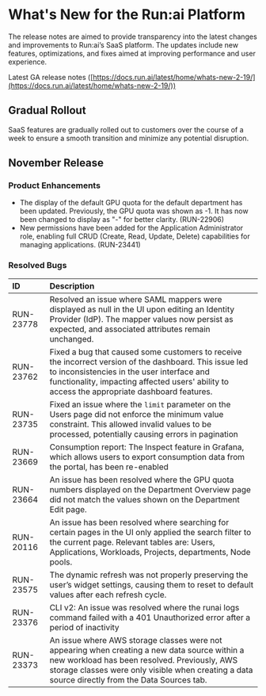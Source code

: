 # What's New for the Run:ai Platform

The release notes are aimed to provide transparency into the latest changes and improvements to Run:ai’s SaaS platform. The updates include new features, optimizations, and fixes aimed at improving performance and user experience. 

Latest GA release notes ([https://docs.run.ai/latest/home/whats-new-2-19/](https://docs.run.ai/latest/home/whats-new-2-19/)) 

##  Gradual Rollout

SaaS features are gradually rolled out to customers over the course of a week to ensure a smooth transition and minimize any potential disruption. 

## November Release 

### Product Enhancements

- The display of the default GPU quota for the default department has been updated. Previously, the GPU quota was shown as \-1. It has now been changed to display as "-" for better clarity.  (RUN-22906)  
- New permissions have been added for the Application Administrator role, enabling full CRUD (Create, Read, Update, Delete) capabilities for managing applications. (RUN-23441)


### Resolved Bugs 

| ID | Description |
| :---- | :---- |
| RUN-23778 | Resolved an issue where SAML mappers were displayed as null in the UI upon editing an Identity Provider (IdP). The mapper values now persist as expected, and associated attributes remain unchanged. |
| RUN-23762 | Fixed a bug that caused some customers to receive the incorrect version of the dashboard. This issue led to inconsistencies in the user interface and functionality, impacting affected users' ability to access the appropriate dashboard features. |
| RUN-23735 | Fixed an issue where the `limit` parameter on the Users page did not enforce the minimum value constraint. This allowed invalid values to be processed, potentially causing errors in pagination |
| RUN-23669 | Consumption report: The Inspect feature in Grafana, which allows users to export consumption data from the portal, has been re-enabled |
| RUN-23664 | An issue has been resolved where the GPU quota numbers displayed on the Department Overview page did not match the values shown on the Department Edit page. |
| RUN-20116 | An issue has been resolved where searching for certain pages in the UI only applied the search filter to the current page. Relevant tables are: Users, Applications, Workloads, Projects, departments, Node pools.  |
| RUN-23575 | The dynamic refresh was not properly preserving the user’s widget settings, causing them to reset to default values after each refresh cycle.  |
| RUN-23376 | CLI v2: An issue was resolved where the runai logs command failed with a 401 Unauthorized error after a period of inactivity |
| RUN-23373 | An issue where AWS storage classes were not appearing when creating a new data source within a new workload has been resolved. Previously, AWS storage classes were only visible when creating a data source directly from the Data Sources tab.  |

